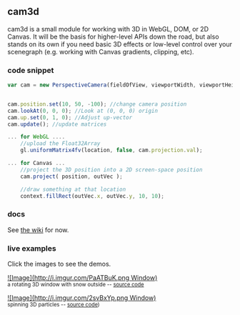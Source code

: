 ## cam3d

cam3d is a small module for working with 3D in WebGL, DOM, or 2D Canvas. It will be the basis for higher-level APIs down the road, but also stands on its own if you need basic 3D effects or low-level control over your scenegraph (e.g. working with Canvas gradients, clipping, etc).


### code snippet

```js
var cam = new PerspectiveCamera(fieldOfView, viewportWidth, viewportHeight);


cam.position.set(10, 50, -100); //change camera position
cam.lookAt(0, 0, 0); //Look at (0, 0, 0) origin
cam.up.set(0, 1, 0); //Adjust up-vector
cam.update(); //update matrices

... for WebGL ....
	//upload the Float32Array
	gl.uniformMatrix4fv(location, false, cam.projection.val); 

... for Canvas ...
	//project the 3D position into a 2D screen-space position
	cam.project( position, outVec );

	//draw something at that location
	context.fillRect(outVec.x, outVec.y, 10, 10);
```

### docs

See [the wiki](wiki) for now.

### live examples

Click the images to see the demos.

[![Image](http://i.imgur.com/PaATBuK.png Window)](http://mattdesl.github.io/cam3d/release/window.html)  
<sup>a rotating 3D window with snow outside -- [source code](demos/window.js)</sup>


[![Image](http://i.imgur.com/2svBxYp.png Window)](http://mattdesl.github.io/cam3d/release/simple.html)  
<sup>spinning 3D particles -- [source code](demos/simple.js))</sup>







